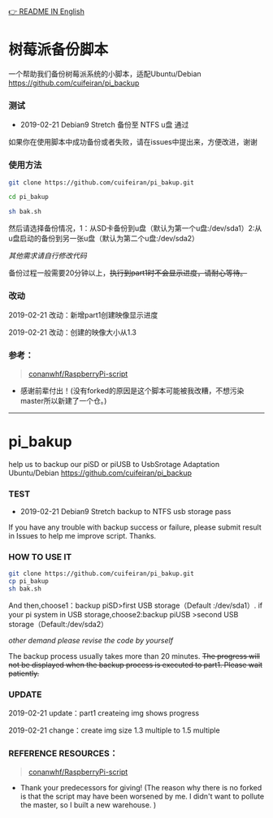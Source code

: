 [👉 README IN English](#pi_bakup)
# 树莓派备份脚本
一个帮助我们备份树莓派系统的小脚本，适配Ubuntu/Debian https://github.com/cuifeiran/pi_backup
### 测试

- 2019-02-21 Debian9 Stretch 备份至 NTFS u盘 通过

如果你在使用脚本中成功备份或者失败，请在issues中提出来，方便改进，谢谢


### 使用方法
```sh
git clone https://github.com/cuifeiran/pi_bakup.git 

cd pi_bakup

sh bak.sh 

```

然后请选择备份情况，1：从SD卡备份到u盘（默认为第一个u盘:/dev/sda1）2:从u盘启动的备份到另一张u盘（默认为第二个u盘:/dev/sda2）

*其他需求请自行修改代码*


备份过程一般需要20分钟以上，~~执行到part1时不会显示进度，请耐心等待。~~

### 改动
2019-02-21 改动：新增part1创建映像显示进度

2019-02-21 改动：创建的映像大小从1.3


### 参考： 
>[conanwhf/RaspberryPi-script](https://github.com/cuifeiran/RaspberryPi-script/blob/master/rpi-backup.sh)

 - 感谢前辈付出！(没有forked的原因是这个脚本可能被我改糟，不想污染master所以新建了一个仓。)


***
# pi_bakup
help us to backup our piSD or piUSB to UsbSrotage  Adaptation Ubuntu/Debian https://github.com/cuifeiran/pi_backup

### TEST

- 2019-02-21 Debian9 Stretch backup to NTFS usb storage pass

If you have any trouble with backup success or failure, please submit result in Issues to help me improve script. Thanks.

### HOW TO USE IT

```sh
git clone https://github.com/cuifeiran/pi_bakup.git 
cp pi_bakup
sh bak.sh 
```

And then,choose1：backup piSD>first USB storage（Default :/dev/sda1）. if your pi system in USB storage,choose2:backup piUSB >second USB storage（Default:/dev/sda2）

*other demand please revise the code by yourself*

The backup process usually takes more than 20 minutes. ~~The progress will not be displayed when the backup process is executed to part1. Please wait patiently.~~


### UPDATE
2019-02-21 update：part1 createing img shows progress

2019-02-21 change：create img size 1.3 multiple to 1.5 multiple


### REFERENCE RESOURCES： 
>[conanwhf/RaspberryPi-script](https://github.com/cuifeiran/RaspberryPi-script/blob/master/rpi-backup.sh)

  - Thank your predecessors for giving! (The reason why there is no forked is that the script may have been worsened by me. I didn't want to pollute the master, so I built a new warehouse. )
